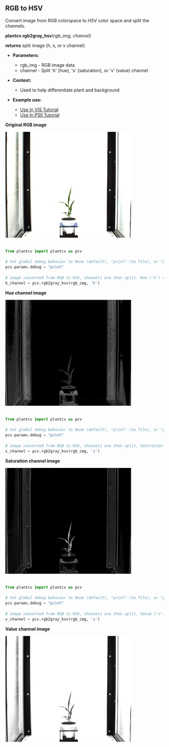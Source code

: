 ## RGB to HSV

Convert image from RGB colorspace to HSV color space and split the channels.

**plantcv.rgb2gray_hsv**(*rgb_img, channel*)

**returns** split image (h, s, or v channel)  

- **Parameters:**
    - rgb_img - RGB image data
    - channel - Split 'h' (hue), 's' (saturation), or 'v' (value) channel
   
- **Context:**
    - Used to help differentiate plant and background
- **Example use:**
    - [Use In VIS Tutorial](vis_tutorial.md)
    - [Use In PSII Tutorial](psII_tutorial.md)

**Original RGB image**

![Screenshot](img/documentation_images/rgb2hsv/original_image.jpg)

```python

from plantcv import plantcv as pcv

# Set global debug behavior to None (default), "print" (to file), or "plot" (Jupyter Notebooks or X11)
pcv.params.debug = "print"

# image converted from RGB to HSV, channels are then split. Hue ('h') channel is outputed.
h_channel = pcv.rgb2gray_hsv(rgb_img, 'h')
```

**Hue channel image**

![Screenshot](img/documentation_images/rgb2hsv/hsv_hue.jpg)

```python

from plantcv import plantcv as pcv
    
# Set global debug behavior to None (default), "print" (to file), or "plot" (Jupyter Notebooks or X11)
pcv.params.debug = "print"
    
# image converted from RGB to HSV, channels are then split. Saturation ('s') channel is outputed.    
s_channel = pcv.rgb2gray_hsv(rgb_img, 's')
```  

**Saturation channel image**

![Screenshot](img/documentation_images/rgb2hsv/hsv_saturation.jpg)

```python

from plantcv import plantcv as pcv

# Set global debug behavior to None (default), "print" (to file), or "plot" (Jupyter Notebooks or X11)
pcv.params.debug = "print"

# image converted from RGB to HSV, channels are then split. Value ('v') channel is outputed.
v_channel = pcv.rgb2gray_hsv(rgb_img, 'v')
```  

**Value channel image**

![Screenshot](img/documentation_images/rgb2hsv/hsv_value.jpg)
